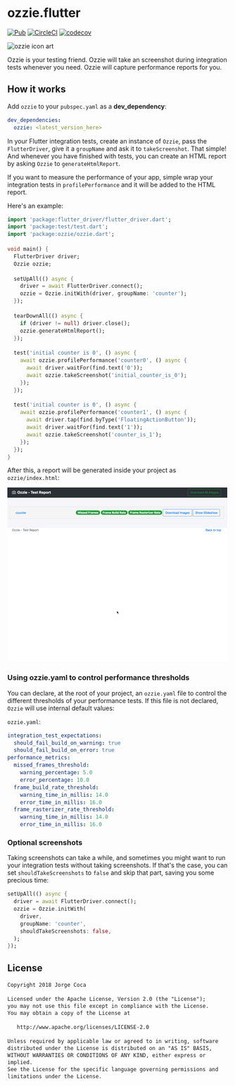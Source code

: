 # ozzie.flutter

[![Pub](https://img.shields.io/pub/v/ozzie.svg)](https://pub.dartlang.org/packages/ozzie)
[![CircleCI](https://circleci.com/gh/bmw-tech/ozzie.flutter.svg?style=svg)](https://circleci.com/gh/bmw-tech/ozzie.flutter)
[![codecov](https://codecov.io/gh/bmw-tech/ozzie.flutter/branch/master/graph/badge.svg)](https://codecov.io/gh/bmw-tech/ozzie.flutter)

![ozzie icon art](./art/ozzie.png)

Ozzie is your testing friend. Ozzie will take an screenshot during integration tests whenever you need. Ozzie will capture performance reports for you.

## How it works

Add `ozzie` to your `pubspec.yaml` as a **dev_dependency**:

```yaml
dev_dependencies:
  ozzie: <latest_version_here>
```

In your Flutter integration tests, create an instance of `Ozzie`, pass the `FlutterDriver`, give it a `groupName` and ask it to `takeScreenshot`. That simple! And whenever you have finished with tests, you can create an HTML report by asking `Ozzie` to `generateHtmlReport`.

If you want to measure the performance of your app, simple wrap your integration tests in `profilePerformance` and it will be added to the HTML report.

Here's an example:

```dart
import 'package:flutter_driver/flutter_driver.dart';
import 'package:test/test.dart';
import 'package:ozzie/ozzie.dart';

void main() {
  FlutterDriver driver;
  Ozzie ozzie;

  setUpAll(() async {
    driver = await FlutterDriver.connect();
    ozzie = Ozzie.initWith(driver, groupName: 'counter');
  });

  tearDownAll(() async {
    if (driver != null) driver.close();
    ozzie.generateHtmlReport();
  });

  test('initial counter is 0', () async {
    await ozzie.profilePerformance('counter0', () async {
      await driver.waitFor(find.text('0'));
      await ozzie.takeScreenshot('initial_counter_is_0');
    });
  });

  test('initial counter is 0', () async {
    await ozzie.profilePerformance('counter1', () async {
      await driver.tap(find.byType('FloatingActionButton'));
      await driver.waitFor(find.text('1'));
      await ozzie.takeScreenshot('counter_is_1');
    });
  });
}
```

After this, a report will be generated inside your project as `ozzie/index.html`:

![report example](./art/report.gif)

### Using ozzie.yaml to control performance thresholds

You can declare, at the root of your project, an `ozzie.yaml` file to control the different thresholds of your performance tests. If this file is not declared, `Ozzie` will use internal default values:

`ozzie.yaml`:

```yaml
integration_test_expectations:
  should_fail_build_on_warning: true
  should_fail_build_on_error: true
performance_metrics:
  missed_frames_threshold:
    warning_percentage: 5.0
    error_percentage: 10.0
  frame_build_rate_threshold:
    warning_time_in_millis: 14.0
    error_time_in_millis: 16.0
  frame_rasterizer_rate_threshold:
    warning_time_in_millis: 14.0
    error_time_in_millis: 16.0
```

### Optional screenshots

Taking screenshots can take a while, and sometimes you might want to run your integration tests without taking screenshots. If that's the case, you can set `shouldTakeScreenshots` to `false` and skip that part, saving you some precious time:

```dart
setUpAll(() async {
  driver = await FlutterDriver.connect();
  ozzie = Ozzie.initWith(
    driver,
    groupName: 'counter',
    shouldTakeScreenshots: false,
  );
});
```

## License

```
Copyright 2018 Jorge Coca

Licensed under the Apache License, Version 2.0 (the "License");
you may not use this file except in compliance with the License.
You may obtain a copy of the License at

   http://www.apache.org/licenses/LICENSE-2.0

Unless required by applicable law or agreed to in writing, software
distributed under the License is distributed on an "AS IS" BASIS,
WITHOUT WARRANTIES OR CONDITIONS OF ANY KIND, either express or implied.
See the License for the specific language governing permissions and
limitations under the License.
```
